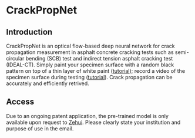 # CrackPropNet

## Introduction

CrackPropNet is an optical flow-based deep neural network for crack propagation measurement in asphalt concrete cracking tests such as semi-circular bending (SCB) test and indirect tension asphalt cracking test (IDEAL-CT). Simply paint your specimen surface with a random black pattern on top of a thin layer of white paint ([tutorial](www.youtube.com)); record a video of the specimen surface during testing ([tutorial]()). Crack propagation can be accurately and efficiently retrived. 

## 

## Access

Due to an ongoing patent application, the pre-trained model is only available upon request to [Zehui](mailto:zehui.zhu.uiuc@gmail.com). Please clearly state your institution and purpose of use in the email.
